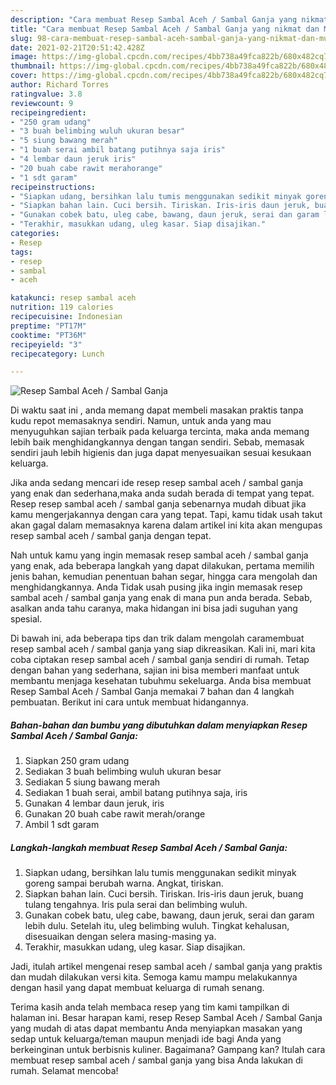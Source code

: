 ```yaml
---
description: "Cara membuat Resep Sambal Aceh / Sambal Ganja yang nikmat dan Mudah Dibuat"
title: "Cara membuat Resep Sambal Aceh / Sambal Ganja yang nikmat dan Mudah Dibuat"
slug: 98-cara-membuat-resep-sambal-aceh-sambal-ganja-yang-nikmat-dan-mudah-dibuat
date: 2021-02-21T20:51:42.428Z
image: https://img-global.cpcdn.com/recipes/4bb738a49fca822b/680x482cq70/resep-sambal-aceh-sambal-ganja-foto-resep-utama.jpg
thumbnail: https://img-global.cpcdn.com/recipes/4bb738a49fca822b/680x482cq70/resep-sambal-aceh-sambal-ganja-foto-resep-utama.jpg
cover: https://img-global.cpcdn.com/recipes/4bb738a49fca822b/680x482cq70/resep-sambal-aceh-sambal-ganja-foto-resep-utama.jpg
author: Richard Torres
ratingvalue: 3.8
reviewcount: 9
recipeingredient:
- "250 gram udang"
- "3 buah belimbing wuluh ukuran besar"
- "5 siung bawang merah"
- "1 buah serai ambil batang putihnya saja iris"
- "4 lembar daun jeruk iris"
- "20 buah cabe rawit merahorange"
- "1 sdt garam"
recipeinstructions:
- "Siapkan udang, bersihkan lalu tumis menggunakan sedikit minyak goreng sampai berubah warna. Angkat, tiriskan."
- "Siapkan bahan lain. Cuci bersih. Tiriskan. Iris-iris daun jeruk, buang tulang tengahnya. Iris pula serai dan belimbing wuluh."
- "Gunakan cobek batu, uleg cabe, bawang, daun jeruk, serai dan garam lebih dulu. Setelah itu, uleg belimbing wuluh. Tingkat kehalusan, disesuaikan dengan selera masing-masing ya."
- "Terakhir, masukkan udang, uleg kasar. Siap disajikan."
categories:
- Resep
tags:
- resep
- sambal
- aceh

katakunci: resep sambal aceh 
nutrition: 119 calories
recipecuisine: Indonesian
preptime: "PT17M"
cooktime: "PT36M"
recipeyield: "3"
recipecategory: Lunch

---
```



![Resep Sambal Aceh / Sambal Ganja](https://img-global.cpcdn.com/recipes/4bb738a49fca822b/680x482cq70/resep-sambal-aceh-sambal-ganja-foto-resep-utama.jpg)

Di waktu  saat ini , anda memang dapat membeli masakan praktis tanpa kudu repot memasaknya sendiri. Namun, untuk anda yang mau menyuguhkan sajian terbaik pada keluarga tercinta, maka anda memang lebih baik menghidangkannya dengan tangan sendiri. Sebab, memasak sendiri jauh lebih higienis dan juga dapat menyesuaikan sesuai kesukaan keluarga.

Jika anda sedang mencari ide resep resep sambal aceh / sambal ganja yang enak dan sederhana,maka anda sudah berada di tempat yang tepat. Resep resep sambal aceh / sambal ganja  sebenarnya mudah dibuat jika kamu mengerjakannya dengan cara yang tepat. Tapi, kamu tidak usah takut akan gagal dalam memasaknya 
karena dalam artikel ini kita akan mengupas resep sambal aceh / sambal ganja dengan tepat.  



Nah untuk kamu yang ingin memasak resep sambal aceh / sambal ganja yang enak, ada beberapa langkah yang dapat dilakukan, pertama memilih jenis bahan, kemudian penentuan bahan segar, hingga cara mengolah dan menghidangkannya. Anda Tidak usah pusing jika ingin memasak resep sambal aceh / sambal ganja yang enak di mana pun anda berada. Sebab, asalkan anda  tahu caranya, maka hidangan ini bisa jadi suguhan yang spesial.

Di bawah ini, ada beberapa tips dan trik dalam mengolah caramembuat resep sambal aceh / sambal ganja yang siap dikreasikan. Kali ini, mari kita coba ciptakan resep sambal aceh / sambal ganja sendiri di rumah. Tetap dengan bahan yang sederhana, sajian ini bisa memberi manfaat untuk membantu menjaga kesehatan tubuhmu sekeluarga. Anda bisa membuat Resep Sambal Aceh / Sambal Ganja memakai 7 bahan dan 4 langkah pembuatan. Berikut ini cara untuk membuat hidangannya.

<!--inarticleads1-->

##### Bahan-bahan dan bumbu yang dibutuhkan dalam menyiapkan Resep Sambal Aceh / Sambal Ganja:

1. Siapkan 250 gram udang
1. Sediakan 3 buah belimbing wuluh ukuran besar
1. Sediakan 5 siung bawang merah
1. Sediakan 1 buah serai, ambil batang putihnya saja, iris
1. Gunakan 4 lembar daun jeruk, iris
1. Gunakan 20 buah cabe rawit merah/orange
1. Ambil 1 sdt garam




<!--inarticleads2-->

##### Langkah-langkah membuat Resep Sambal Aceh / Sambal Ganja:

1. Siapkan udang, bersihkan lalu tumis menggunakan sedikit minyak goreng sampai berubah warna. Angkat, tiriskan.
1. Siapkan bahan lain. Cuci bersih. Tiriskan. Iris-iris daun jeruk, buang tulang tengahnya. Iris pula serai dan belimbing wuluh.
1. Gunakan cobek batu, uleg cabe, bawang, daun jeruk, serai dan garam lebih dulu. Setelah itu, uleg belimbing wuluh. Tingkat kehalusan, disesuaikan dengan selera masing-masing ya.
1. Terakhir, masukkan udang, uleg kasar. Siap disajikan.




Jadi, itulah artikel mengenai  resep sambal aceh / sambal ganja  yang praktis dan mudah dilakukan versi kita. Semoga kamu mampu melakukannya dengan hasil yang dapat membuat keluarga di rumah senang. 

Terima kasih anda telah membaca resep yang tim kami tampilkan di halaman ini. Besar harapan kami, resep  Resep Sambal Aceh / Sambal Ganja yang mudah di atas dapat membantu Anda menyiapkan masakan yang sedap untuk keluarga/teman maupun menjadi ide bagi Anda yang berkeinginan untuk berbisnis kuliner. Bagaimana? Gampang kan? Itulah cara membuat resep sambal aceh / sambal ganja yang bisa Anda lakukan di rumah. Selamat mencoba!

